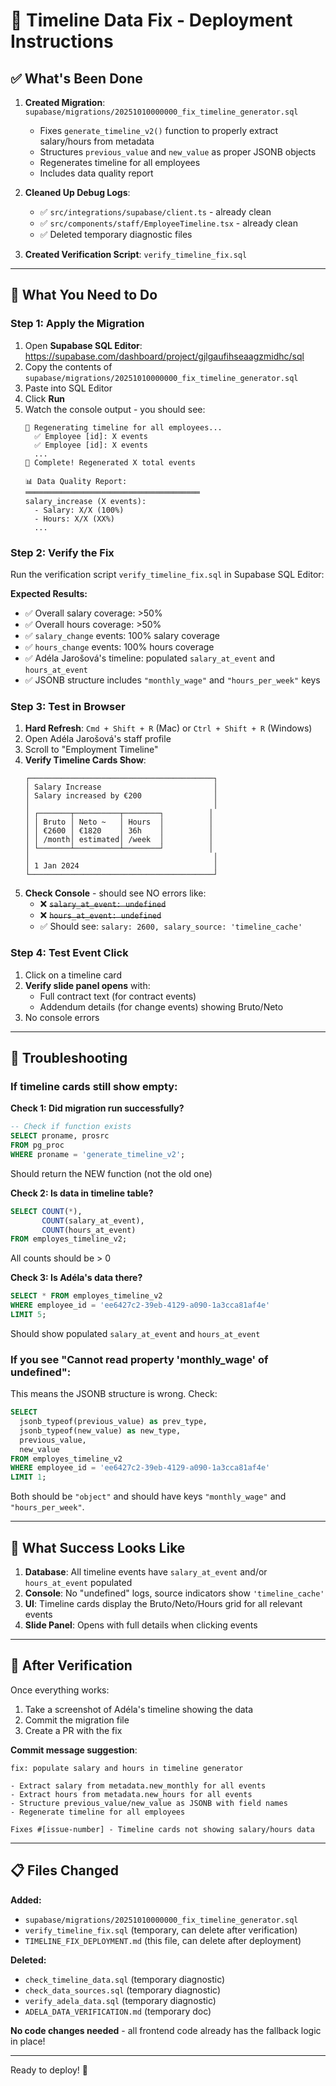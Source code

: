# 🚀 Timeline Data Fix - Deployment Instructions

## ✅ What's Been Done

1. **Created Migration**: `supabase/migrations/20251010000000_fix_timeline_generator.sql`
   - Fixes `generate_timeline_v2()` function to properly extract salary/hours from metadata
   - Structures `previous_value` and `new_value` as proper JSONB objects
   - Regenerates timeline for all employees
   - Includes data quality report

2. **Cleaned Up Debug Logs**:
   - ✅ `src/integrations/supabase/client.ts` - already clean
   - ✅ `src/components/staff/EmployeeTimeline.tsx` - already clean
   - ✅ Deleted temporary diagnostic files

3. **Created Verification Script**: `verify_timeline_fix.sql`

---

## 🎯 What You Need to Do

### Step 1: Apply the Migration

1. Open **Supabase SQL Editor**: https://supabase.com/dashboard/project/gjlgaufihseaagzmidhc/sql
2. Copy the contents of `supabase/migrations/20251010000000_fix_timeline_generator.sql`
3. Paste into SQL Editor
4. Click **Run**
5. Watch the console output - you should see:
   ```
   🔄 Regenerating timeline for all employees...
     ✅ Employee [id]: X events
     ✅ Employee [id]: X events
     ...
   🎉 Complete! Regenerated X total events
   
   📊 Data Quality Report:
   ═══════════════════════════════════════
   salary_increase (X events):
     - Salary: X/X (100%)
     - Hours: X/X (XX%)
     ...
   ```

### Step 2: Verify the Fix

Run the verification script `verify_timeline_fix.sql` in Supabase SQL Editor:

**Expected Results:**
- ✅ Overall salary coverage: >50%
- ✅ Overall hours coverage: >50%
- ✅ `salary_change` events: 100% salary coverage
- ✅ `hours_change` events: 100% hours coverage
- ✅ Adéla Jarošová's timeline: populated `salary_at_event` and `hours_at_event`
- ✅ JSONB structure includes `"monthly_wage"` and `"hours_per_week"` keys

### Step 3: Test in Browser

1. **Hard Refresh**: `Cmd + Shift + R` (Mac) or `Ctrl + Shift + R` (Windows)
2. Open Adéla Jarošová's staff profile
3. Scroll to "Employment Timeline"
4. **Verify Timeline Cards Show**:
   ```
   ┌─────────────────────────────────────────┐
   │ Salary Increase                         │
   │ Salary increased by €200                │
   │                                         │
   │ ┌───────┬──────────┬────────┐          │
   │ │ Bruto │ Neto ~   │ Hours  │          │
   │ │ €2600 │ €1820    │ 36h    │          │
   │ │ /month│ estimated│ /week  │          │
   │ └───────┴──────────┴────────┘          │
   │                                         │
   │ 1 Jan 2024                              │
   └─────────────────────────────────────────┘
   ```
5. **Check Console** - should see NO errors like:
   - ❌ ~~`salary_at_event: undefined`~~
   - ❌ ~~`hours_at_event: undefined`~~
   - ✅ Should see: `salary: 2600, salary_source: 'timeline_cache'`

### Step 4: Test Event Click

1. Click on a timeline card
2. **Verify slide panel opens** with:
   - Full contract text (for contract events)
   - Addendum details (for change events) showing Bruto/Neto
3. No console errors

---

## 🐛 Troubleshooting

### If timeline cards still show empty:

**Check 1: Did migration run successfully?**
```sql
-- Check if function exists
SELECT proname, prosrc 
FROM pg_proc 
WHERE proname = 'generate_timeline_v2';
```
Should return the NEW function (not the old one)

**Check 2: Is data in timeline table?**
```sql
SELECT COUNT(*), 
       COUNT(salary_at_event), 
       COUNT(hours_at_event)
FROM employes_timeline_v2;
```
All counts should be > 0

**Check 3: Is Adéla's data there?**
```sql
SELECT * FROM employes_timeline_v2 
WHERE employee_id = 'ee6427c2-39eb-4129-a090-1a3cca81af4e'
LIMIT 5;
```
Should show populated `salary_at_event` and `hours_at_event`

### If you see "Cannot read property 'monthly_wage' of undefined":

This means the JSONB structure is wrong. Check:
```sql
SELECT 
  jsonb_typeof(previous_value) as prev_type,
  jsonb_typeof(new_value) as new_type,
  previous_value,
  new_value
FROM employes_timeline_v2 
WHERE employee_id = 'ee6427c2-39eb-4129-a090-1a3cca81af4e'
LIMIT 1;
```

Both should be `"object"` and should have keys `"monthly_wage"` and `"hours_per_week"`.

---

## 📸 What Success Looks Like

1. **Database**: All timeline events have `salary_at_event` and/or `hours_at_event` populated
2. **Console**: No "undefined" logs, source indicators show `'timeline_cache'`
3. **UI**: Timeline cards display the Bruto/Neto/Hours grid for all relevant events
4. **Slide Panel**: Opens with full details when clicking events

---

## 🎉 After Verification

Once everything works:
1. Take a screenshot of Adéla's timeline showing the data
2. Commit the migration file
3. Create a PR with the fix

**Commit message suggestion**:
```
fix: populate salary and hours in timeline generator

- Extract salary from metadata.new_monthly for all events
- Extract hours from metadata.new_hours for all events  
- Structure previous_value/new_value as JSONB with field names
- Regenerate timeline for all employees

Fixes #[issue-number] - Timeline cards not showing salary/hours data
```

---

## 📋 Files Changed

**Added:**
- `supabase/migrations/20251010000000_fix_timeline_generator.sql`
- `verify_timeline_fix.sql` (temporary, can delete after verification)
- `TIMELINE_FIX_DEPLOYMENT.md` (this file, can delete after deployment)

**Deleted:**
- `check_timeline_data.sql` (temporary diagnostic)
- `check_data_sources.sql` (temporary diagnostic)
- `verify_adela_data.sql` (temporary diagnostic)
- `ADELA_DATA_VERIFICATION.md` (temporary doc)

**No code changes needed** - all frontend code already has the fallback logic in place!

---

Ready to deploy! 🚀



